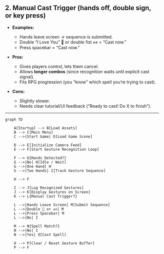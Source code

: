 ##  2. Manual Cast Trigger (hands off, double sign, or key press)

* **Examples:**

  * Hands leave screen → sequence is submitted.
  * Double “I Love You” 🤟 or double fist ✊✊ = “Cast now.”
  * Press spacebar = “Cast now.”

* **Pros:**

  * Gives players control, lets them cancel.
  * Allows **longer combos** (since recognition waits until explicit cast signal).
  * Fits RPG progression (you “know” which spell you’re trying to cast).

* **Cons:**

  * Slightly slower.
  * Needs clear tutorial/UI feedback (“Ready to cast! Do X to finish”).

---

```mermaid
graph TD

    A[Startup] --> B[Load Assets]
    B --> C[Main Menu]
    C -->|Start Game| D[Load Game Scene]

    D --> E[Initialize Camera Feed]
    E --> F[Start Gesture Recognition Loop]

    F --> G{Hands Detected?}
    G -->|No| H[Idle / Wait]
    G -->|One Hand| H
    G -->|Two Hands| I[Track Gesture Sequence]

    H --> F

    I --> J[Log Recognized Gestures]
    J --> K[Display Gestures on Screen]
    K --> L{Manual Cast Trigger?}

    L -->|Hands Leave Screen| M[Submit Sequence]
    L -->|Double 🤟 or ✊✊| M
    L -->|Press Spacebar| M
    L -->|No| I

    M --> N{Spell Match?}
    N -->|No| I
    N -->|Yes| O[Cast Spell]

    O --> P[Clear / Reset Gesture Buffer]
    P --> F
```